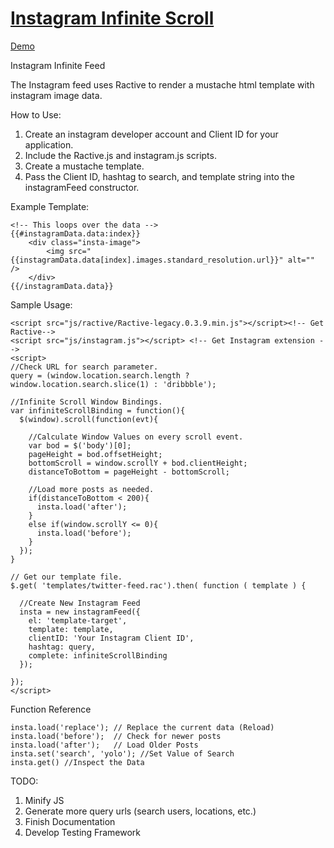 # [Instagram Infinite Scroll](http://ddknoll.github.io/Instagram-Infinite-Scroll/)

[Demo](http://ddknoll.github.io/Instagram-Infinite-Scroll/)

Instagram Infinite Feed

The Instagram feed uses Ractive to render a mustache html template with
instagram image data.

How to Use:

1. Create an instagram developer account and Client ID for your application.
2. Include the Ractive.js and instagram.js scripts.
3. Create a mustache template.
4. Pass the Client ID, hashtag to search, and template string into the instagramFeed constructor.

Example Template:


	<!-- This loops over the data -->
    {{#instagramData.data:index}}
		<div class="insta-image">
			<img src="{{instagramData.data[index].images.standard_resolution.url}}" alt="" />
		</div>
	{{/instagramData.data}} 

Sample Usage:

    <script src="js/ractive/Ractive-legacy.0.3.9.min.js"></script><!-- Get Ractive-->
    <script src="js/instagram.js"></script> <!-- Get Instagram extension -->
    <script>
    //Check URL for search parameter.
    query = (window.location.search.length ? window.location.search.slice(1) : 'dribbble');

    //Infinite Scroll Window Bindings.
    var infiniteScrollBinding = function(){
      $(window).scroll(function(evt){
        
        //Calculate Window Values on every scroll event.
        var bod = $('body')[0];
        pageHeight = bod.offsetHeight;
        bottomScroll = window.scrollY + bod.clientHeight;
        distanceToBottom = pageHeight - bottomScroll;

        //Load more posts as needed.
        if(distanceToBottom < 200){
          insta.load('after');
        }
        else if(window.scrollY <= 0){
          insta.load('before');
        }
      });
    }

    // Get our template file.
    $.get( 'templates/twitter-feed.rac').then( function ( template ) {

      //Create New Instagram Feed
      insta = new instagramFeed({
        el: 'template-target',
        template: template,
        clientID: 'Your Instagram Client ID',
        hashtag: query,
        complete: infiniteScrollBinding
      });

    });
    </script>


Function Reference

    insta.load('replace'); // Replace the current data (Reload)
    insta.load('before');  // Check for newer posts
    insta.load('after');   // Load Older Posts
    insta.set('search', 'yolo'); //Set Value of Search
    insta.get() //Inspect the Data


TODO:

1. Minify JS
2. Generate more query urls (search users, locations, etc.)
3. Finish Documentation
4. Develop Testing Framework
